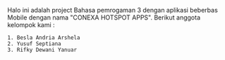 Halo ini adalah project Bahasa pemrogaman 3 dengan aplikasi beberbas Mobile dengan nama "CONEXA HOTSPOT APPS".
Berikut anggota kelompok kami :

    1. Besla Andria Arshela
    2. Yusuf Septiana 
	3. Rifky Dewani Yanuar
